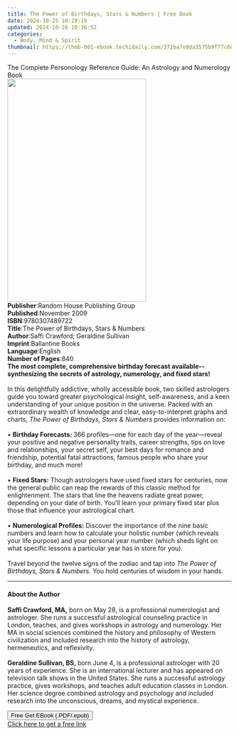 ```yaml
---
title: The Power of Birthdays, Stars & Numbers | Free Book
date: 2024-10-25 10:29:19
updated: 2024-10-26 10:36:52
categories:
  - Body, Mind & Spirit
thumbnail: https://thmb-001-ebook.techidaily.com/372ba7e0da3575b9f77c6d9ca6ca4f1906f21c6e36e1b87a3df2c2d64f2da560.jpg
---
```

<main id="book-container">
  <div class="flex flex-col">
    <div class="book-brief flex-1 py-6 px-4 sm:p-6 md:py-10 md:px-8">
      <!-- brief-->
      <div class="book-brief-main">
        The Complete Personology Reference Guide: An Astrology and Numerology
        Book
      </div>
    </div>
    <div
      class="book-meta-info flex-1 grid gap-4 col-start-1 col-end-3 row-start-1 sm:mb-6 sm:grid-cols-4 lg:gap-6 lg:col-start-2 lg:row-end-6 lg:row-span-6 lg:mb-0"
    >
      <div
        class="book-meta-info-left place-content-center mt-4 p-4 text-sm leading-6 col-start-2 col-span-2 dark:text-slate-400"
      >
        <img
          class="w-full h-500 object-cover rounded-lg sm:h-255 sm:col-span-2 lg:col-span-full"
          src="https://img-001-ebook.techidaily.com/e1e0da133a00043bb2a2ade233ef045c5bc4e6d6547cee70462d571646e5adec.jpg"
          alt=""
          width="312"
          height="500"
        />
      </div>
      <div
        class="book-meta-info-right mt-2 col-start-1 row-start-2 col-span-3 self-center"
      >
        <!-- meta data  -->
        <div class="flex flex-col px-4 md:px-8">
          <div class="flex-1">
            <strong>Publisher</strong>:<span class="px-2"
              >Random House Publishing Group</span
            >
          </div>
          <div class="flex-1">
            <strong>Published</strong>:<span class="px-2">November 2009</span>
          </div>
          <div class="flex-1">
            <strong>ISBN</strong>:<span class="px-2">9780307489722</span>
          </div>
          <div class="flex-1">
            <strong>Title</strong>:<span class="px-2"
              >The Power of Birthdays, Stars &amp; Numbers</span
            >
          </div>
          <div class="flex-1">
            <strong>Author</strong>:<span class="px-2"
              >Saffi Crawford; Geraldine Sullivan</span
            >
          </div>
          <div class="flex-1">
            <strong>Imprint</strong>:<span class="px-2">Ballantine Books</span>
          </div>
          <div class="flex-1">
            <strong>Language</strong>:<span class="px-2">English</span>
          </div>
          <div class="flex-1">
            <strong>Number of Pages</strong>:<span class="px-2">840</span>
          </div>
        </div>
      </div>
    </div>
    <div class="book-description flex-1 py-6 px-4 sm:p-6 md:py-10 md:px-8">
      <div class="book-description-main">
        <div accordion-content="" id="description">
          <b
            >The most complete, comprehensive birthday forecast
            available--synthesizing the secrets of astrology, numerology, and
            fixed stars!</b
          ><br /><br />In this delightfully addictive, wholly accessible book,
          two skilled astrologers guide you toward greater psychological
          insight, self-awareness, and a keen understanding of your unique
          position in the universe. Packed with an extraordinary wealth of
          knowledge and clear, easy-to-interpret graphs and charts,
          <i>The Power of Birthdays, Stars &amp; Numbers</i> provides
          information on:<br />&nbsp;<br />• <b>Birthday Forecasts: </b>366
          profiles—one for each day of the year—reveal your positive and
          negative personality traits, career strengths, tips on love and
          relationships, your secret self, your best days for romance and
          friendship, potential fatal attractions, famous people who share your
          birthday, and much more!<br /><br />• <b>Fixed Stars:</b> Though
          astrologers have used fixed stars for centuries, now the general
          public can reap the rewards of this classic method for enlightenment.
          The stars that line the heavens radiate great power, depending on your
          date of birth. You’ll learn your primary fixed star plus those that
          influence your astrological chart.<br /><br />•
          <b>Numerological Profiles:</b> Discover the importance of the nine
          basic numbers and learn how to calculate your holistic number (which
          reveals your life purpose) and your personal year number (which sheds
          light on what specific lessons a particular year has in store for
          you).<br /><br />Travel beyond the twelve signs of the zodiac and tap
          into <i>The Power of Birthdays, Stars &amp; Numbers.</i> You hold
          centuries of wisdom in your hands.
        </div>
        <div class="accordion-fader"></div>
      </div>
    </div>
    <div class="book-excerpts flex-1 py-6 px-4 sm:p-6 md:py-10 md:px-8">
      <!-- excerpts-->
      <div class="book-excerpts-main">
        <hr />
        <h4 class="placeholder placeholder-heading">
          <span>About the Author</span>
        </h4>
        <p>
          <b>Saffi Crawford, MA,</b>&nbsp;born on May 28, is a professional
          numerologist and astrologer. She runs a successful astrological
          counseling practice in London, teaches, and gives workshops in
          astrology and numerology. Her MA in social sciences combined the
          history and philosophy of Western civilization and included research
          into the history of astrology, hermeneutics, and reflexivity.<br /><br /><b
            >Geraldine Sullivan, BS,&nbsp;</b
          >born June 4, is a professional astrologer with 20 years of
          experience. She is an international lecturer and has appeared on
          television talk shows in the United States. She runs a successful
          astrology practice, gives workshops, and teaches adult education
          classes in London. Her science degree combined astrology and
          psychology and included research into the unconscious, dreams, and
          mystical experience.
        </p>
      </div>
    </div>
    <div
      class="book-about-author flex-1 py-6 px-4 sm:p-6 md:py-10 md:px-8"
    ></div>
    <div class="book-free-get flex-1 py-6 px-4 sm:p-6 md:py-10 md:px-8">
      <button
        id="btn-free-get"
        class="bg-blue-500 hover:bg-blue-700 text-white font-bold py-2 px-4 rounded"
      >
        Free Get EBook (.PDF/.epub)
      </button>
      <div id="countdown-display" class="px-2 text-lg mt-2"></div>
      <a
        id="free-link"
        class="hidden bg-blue-500 hover:bg-blue-700 text-white font-bold py-2 px-4 rounded"
        href="https://www.ebooks.com/en-us/book/447885/the-power-of-birthdays-stars-numbers/saffi-crawford/"
        target="_blank"
        >Click here to get a free link</a
      >
    </div>
    <script>
      let countdownTime = 0;
      let countdownInterval = null;
      document
        .getElementById('btn-free-get')
        .addEventListener('click', startCountdown);
      function startCountdown() {
        countdownTime = new Date().getTime() + 60000 * 3;
        countdownInterval = setInterval(updateCountdown, 1000);
        document.getElementById('btn-free-get').disabled = true;
        document
          .getElementById('btn-free-get')
          .classList.add('bg-gray-500', 'cursor-not-allowed');
      }
      function updateCountdown() {
        let currentTime = new Date().getTime();
        let timeLeft = countdownTime - currentTime;
        let secondsLeft = Math.floor(timeLeft / 1000);
        document.getElementById('countdown-display').innerHTML =
          `Remaining time: ${secondsLeft} seconds.`;
        if (secondsLeft <= 0) {
          clearInterval(countdownInterval);
          document.getElementById('btn-free-get').classList.add('hidden');
          document.getElementById('free-link').classList.remove('hidden');
          document.getElementById('countdown-display').innerHTML = '';
        }
      }
    </script>
  </div>
</main>
